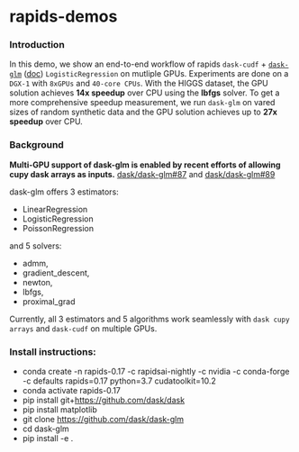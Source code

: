# rapids-demos

### Introduction

In this demo, we show an end-to-end workflow of rapids `dask-cudf` + [`dask-glm`](https://github.com/dask/dask-glm) ([doc](https://ml.dask.org/glm.html)) `LogisticRegression` on mutliple GPUs. 
Experiments are done on a `DGX-1` with `8xGPUs` and `40-core CPUs`. 
With the HIGGS dataset, the GPU solution achieves **14x speedup** over CPU using the **lbfgs** solver. 
To get a more comprehensive speedup measurement, we run `dask-glm` on vared sizes of random synthetic data and the GPU solution achieves up to **27x speedup** over CPU.

### Background

**Multi-GPU support of dask-glm is enabled by recent efforts of allowing cupy dask arrays as inputs.** [dask/dask-glm#87](https://github.com/dask/dask-glm/pull/87) and [dask/dask-glm#89](https://github.com/dask/dask-glm/pull/89)

dask-glm offers 3 estimators:
- LinearRegression
- LogisticRegression
- PoissonRegression

and 5 solvers:
- admm,
- gradient_descent,
- newton,
- lbfgs,
- proximal_grad

Currently, all 3 estimators and 5 algorithms work seamlessly with `dask cupy arrays` and `dask-cudf` on multiple GPUs. 


### Install instructions:

- conda create -n rapids-0.17 -c rapidsai-nightly -c nvidia -c conda-forge -c defaults rapids=0.17 python=3.7 cudatoolkit=10.2
- conda activate rapids-0.17    
- pip install git+https://github.com/dask/dask
- pip install matplotlib
- git clone https://github.com/dask/dask-glm
- cd dask-glm
- pip install -e .
